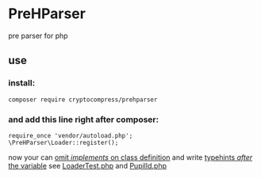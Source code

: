 PreHParser
==========

pre parser for php

## use
### install:
    composer require cryptocompress/prehparser
### and add this line right after composer:
    require_once 'vendor/autoload.php';
    \PreHParser\Loader::register();

now your can [omit _implements_ on class definition](https://twitter.com/mathiasverraes/status/420496198743494657)
and write [typehints _after_ the variable](https://twitter.com/mathiasverraes/status/420493583389425664)
see [LoaderTest.php](https://github.com/cryptocompress/PreHParser/blob/master/test/LoaderTest.php)
and [PupilId.php](https://github.com/cryptocompress/PreHParser/blob/master/lib/Foo/PupilId.php)
